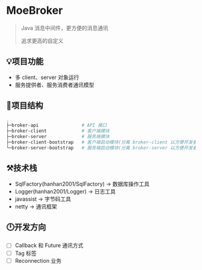 # MoeBroker

> Java 消息中间件，更方便的消息通讯
>
> 追求更高的自定义

## 💡项目功能

- 多 client、server 对象运行
- 服务提供者、服务消费者通讯模型

## 🌳项目结构

```bash
.
├─broker-api				# API 接口
├─broker-client				# 客户端模块
├─broker-server				# 服务端模块
├─broker-client-bootstrap	# 客户端启动模块(分离 broker-client 以方便开发者自行实现其他功能)
└─broker-server-bootstrap	# 服务端启动模块(分离 broker-server 以方便开发者自行实现其他功能)
```

## ⚒️技术栈

- SqlFactory(hanhan2001/SqlFactory) -> 数据库操作工具
- Logger(hanhan2001/Logger) -> 日志工具
- javassist -> 字节码工具
- netty -> 通讯框架

## 🕛开发方向

- [ ] Callback 和 Future 通讯方式
- [ ] Tag 标签
- [ ] Reconnection 业务